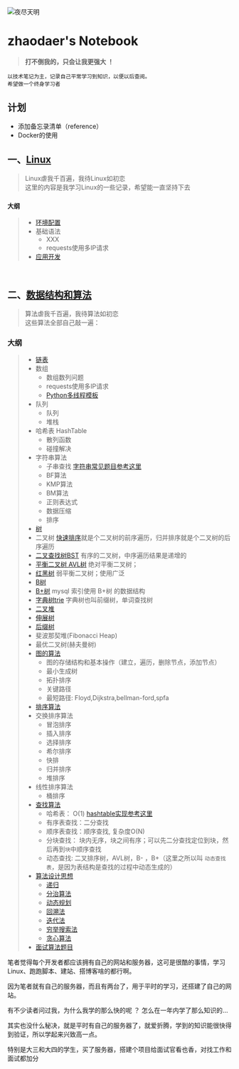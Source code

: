 ![夜尽天明](https://upload-images.jianshu.io/upload_images/12890819-6e2289f29c0d3b39.png?imageMogr2/auto-orient/strip%7CimageView2/2/w/1240)
# zhaodaer's Notebook

>**打不倒我的，只会让我更强大 ！**

    以技术笔记为主，记录自己平常学习到知识，以便以后查阅。  
    希望做一个终身学习者

## 计划
* 添加备忘录清单（reference）
* Docker的使用
&nbsp;
&nbsp;
&nbsp;
&nbsp; 
&nbsp; 
&nbsp; 
## 一、[Linux](Linux.md)
>Linux虐我千百遍，我待Linux如初恋  
>这里的内容是我学习Linux的一些记录，希望能一直坚持下去

### ``大纲``
> * [环境配置](https://py3.io/doc/python/quickstart.html)
> * 基础语法
>   * XXX
>   * requests使用多IP请求
> * [应用开发](code/MultiThread_Template.py)


&nbsp; 
&nbsp; 
&nbsp; 
&nbsp; 
&nbsp; 
&nbsp; 
&nbsp; 
&nbsp; 

## 二、[数据结构和算法](数据结构和算法.md)
>算法虐我千百遍，我待算法如初恋  
>这些算法全部自己敲一遍：
### 大纲
> * [链表](https://py3.io/doc/python/quickstart.html)
> * 数组
>   * 数组数列问题
>   * requests使用多IP请求
>   * [Python多线程模板](code/MultiThread_Template.py)
> * 队列
>   * 队列
>   * 堆栈
> * 哈希表 HashTable
>   * 散列函数
>   * 碰撞解决
> * 字符串算法
>   * 子串查找 [字符串常见题目参考这里](9%20Algorithms%20Job%20Interview/1%20字符串.md) 
>   * BF算法  
>   * KMP算法  
>   * BM算法  
>   * 正则表达式
>   * 数据压缩
>   * 排序
> *  [树](4%20Tree/README.md)
>   * 二叉树  [快速排序](6%20Sort/README.md)就是个二叉树的前序遍历，归并排序就是个二叉树的后序遍历  
>   * [二叉查找树BST](4%20Tree/2-二叉查找树/二叉查找树.md)  有序的二叉树，中序遍历结果是递增的
>   * [平衡二叉树 AVL树](4%20Tree/3-平衡树AVL/README.md)   绝对平衡二叉树；
>   * [红黑树](4%20Tree/9-红黑树%20R-B%20tree/红黑树.md)  弱平衡二叉树；使用广泛
>   * [B树](4%20Tree/7-B树/B树.md)
>   * [B+树](4%20Tree/7-B树/B+树.md)  mysql 索引使用 B+树 的数据结构	  
>   * [字典树trie](4%20Tree/4-字典树Trie/README.md) 字典树也叫前缀树，单词查找树
>   * [二叉堆](4%20Tree/8-堆/堆.md)  
>   * [伸展树](4%20Tree/5-伸展树/伸展树.md)
>   * [后缀树](4%20Tree/6-后缀树/后缀树.md)
>   * 斐波那契堆(Fibonacci Heap)   
>   * 最优二叉树(赫夫曼树)  
> * [图的算法](5%20Graph/README.md)
>   * 图的存储结构和基本操作（建立，遍历，删除节点，添加节点）   
>   * 最小生成树  
>   * 拓扑排序  
>   * 关键路径  
>   * 最短路径: Floyd,Dijkstra,bellman-ford,spfa  
> * [排序算法](6%20Sort/README.md)
> * 交换排序算法
>   * 冒泡排序
>   * 插入排序    
>   * 选择排序    
>   * 希尔排序
>   * 快排   
>   * 归并排序  
>   * 堆排序
> * 线性排序算法
>   * 桶排序 
> * [查找算法](7%20Search/README.md)  
>   * 哈希表： O(1)  [hashtable实现参考这里](../3%20Hash%20Table/README.md)
>   * 有序表查找：二分查找 
>   * 顺序表查找：顺序查找, 复杂度O(N)  
>   * 分块查找： 块内无序，块之间有序；可以先二分查找定位到块，然后再到`块`中顺序查找  
>   * 动态查找:  二叉排序树，AVL树，B- ，B+（这里之所以叫 `动态查找表`，是因为表结构是查找的过程中动态生成的）
> * [算法设计思想](8%20Algorithms%20Analysis/README.md)
>   * [递归](8%20Algorithms%20Analysis/递归.md) 
>   * [分治算法](8%20Algorithms%20Analysis/分治算法.md) 
>   * [动态规划](8%20Algorithms%20Analysis/动态规划.md)  
>   * [回溯法](8%20Algorithms%20Analysis/回溯法.md)
>   * [迭代法](8%20Algorithms%20Analysis/迭代法.md)  
>   * [穷举搜索法](8%20Algorithms%20Analysis/穷举搜索法.md)   
>   * [贪心算法](8%20Algorithms%20Analysis/贪心算法.md) 
> * [面试算法题目](9%20Algorithms%20Job%20Interview/README.md)




笔者觉得每个开发者都应该拥有自己的网站和服务器，这可是很酷的事情，学习 Linux、跑跑脚本、建站、搭博客啥的都行啊。

因为笔者就有自己的服务器，而且有两台了，用于平时的学习，还搭建了自己的网站。

有不少读者问过我，为什么我学的那么快的呢 ？ 怎么在一年内学了那么知识的...

其实也没什么秘决，就是平时有自己的服务器了，就爱折腾，学到的知识能很快得到验证，所以学起来兴致高一点。

特别是大三和大四的学生，买了服务器，搭建个项目给面试官看也香，对找工作和面试都加分
